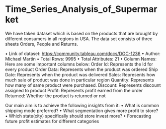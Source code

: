 # Time_Series_Analysis_of_Supermarket
We have taken dataset which is based on the products that are brought by different consumers in all regions in USA. The data set consists of three sheets Orders, People and Returns.

•	Link of dataset: https://community.tableau.com/docs/DOC-1236
•	Author: Michael Martin
•	Total Rows: 9995
•	Total Attributes: 21
•	Column Names: Here are some important columns below:
Order Id: Represents the Id for every product 
Order Data: Represents when the product was ordered
Ship Date: Represents when the product was delivered
Sales: Represents how much sale of product was done in particular region
Quantity: Represents how many of same product were purchased.
Discount: Represents discount assigned to product
Profit: Represents profit earned from the order
Returned: Whether the product is returned or not


Our main aim is to achieve the following insights from it:
•	What is common shipping mode preferred?
•	What segmentation gives more profit to store?
•	Which state(city) specifically should store invest more?
•	Forecasting future profit estimates for different categories
